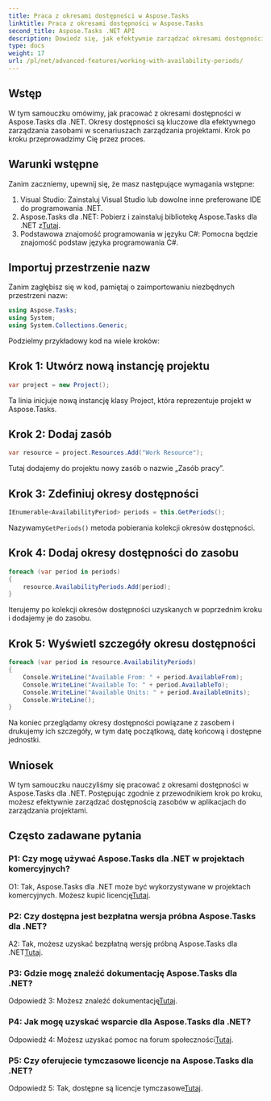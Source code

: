 ```yaml
---
title: Praca z okresami dostępności w Aspose.Tasks
linktitle: Praca z okresami dostępności w Aspose.Tasks
second_title: Aspose.Tasks .NET API
description: Dowiedz się, jak efektywnie zarządzać okresami dostępności zasobów za pomocą Aspose.Tasks dla .NET. Ten samouczek zawiera przewodnik krok po kroku dotyczący pracy z okresami dostępności w projektach .NET.
type: docs
weight: 17
url: /pl/net/advanced-features/working-with-availability-periods/
---
```

## Wstęp

W tym samouczku omówimy, jak pracować z okresami dostępności w Aspose.Tasks dla .NET. Okresy dostępności są kluczowe dla efektywnego zarządzania zasobami w scenariuszach zarządzania projektami. Krok po kroku przeprowadzimy Cię przez proces.

## Warunki wstępne

Zanim zaczniemy, upewnij się, że masz następujące wymagania wstępne:

1. Visual Studio: Zainstaluj Visual Studio lub dowolne inne preferowane IDE do programowania .NET.
2.  Aspose.Tasks dla .NET: Pobierz i zainstaluj bibliotekę Aspose.Tasks dla .NET z[Tutaj](https://releases.aspose.com/tasks/net/).
3. Podstawowa znajomość programowania w języku C#: Pomocna będzie znajomość podstaw języka programowania C#.

## Importuj przestrzenie nazw

Zanim zagłębisz się w kod, pamiętaj o zaimportowaniu niezbędnych przestrzeni nazw:

```csharp
using Aspose.Tasks;
using System;
using System.Collections.Generic;


```

Podzielmy przykładowy kod na wiele kroków:

## Krok 1: Utwórz nową instancję projektu

```csharp
var project = new Project();
```

Ta linia inicjuje nową instancję klasy Project, która reprezentuje projekt w Aspose.Tasks.

## Krok 2: Dodaj zasób

```csharp
var resource = project.Resources.Add("Work Resource");
```

Tutaj dodajemy do projektu nowy zasób o nazwie „Zasób pracy”.

## Krok 3: Zdefiniuj okresy dostępności

```csharp
IEnumerable<AvailabilityPeriod> periods = this.GetPeriods();
```

 Nazywamy`GetPeriods()` metoda pobierania kolekcji okresów dostępności.

## Krok 4: Dodaj okresy dostępności do zasobu

```csharp
foreach (var period in periods)
{
    resource.AvailabilityPeriods.Add(period);
}
```

Iterujemy po kolekcji okresów dostępności uzyskanych w poprzednim kroku i dodajemy je do zasobu.

## Krok 5: Wyświetl szczegóły okresu dostępności

```csharp
foreach (var period in resource.AvailabilityPeriods)
{
    Console.WriteLine("Available From: " + period.AvailableFrom);
    Console.WriteLine("Available To: " + period.AvailableTo);
    Console.WriteLine("Available Units: " + period.AvailableUnits);
    Console.WriteLine();
}
```

Na koniec przeglądamy okresy dostępności powiązane z zasobem i drukujemy ich szczegóły, w tym datę początkową, datę końcową i dostępne jednostki.

## Wniosek

W tym samouczku nauczyliśmy się pracować z okresami dostępności w Aspose.Tasks dla .NET. Postępując zgodnie z przewodnikiem krok po kroku, możesz efektywnie zarządzać dostępnością zasobów w aplikacjach do zarządzania projektami.

## Często zadawane pytania

### P1: Czy mogę używać Aspose.Tasks dla .NET w projektach komercyjnych?

 O1: Tak, Aspose.Tasks dla .NET może być wykorzystywane w projektach komercyjnych. Możesz kupić licencję[Tutaj](https://purchase.aspose.com/buy).

### P2: Czy dostępna jest bezpłatna wersja próbna Aspose.Tasks dla .NET?

A2: Tak, możesz uzyskać bezpłatną wersję próbną Aspose.Tasks dla .NET[Tutaj](https://releases.aspose.com/).

### P3: Gdzie mogę znaleźć dokumentację Aspose.Tasks dla .NET?

 Odpowiedź 3: Możesz znaleźć dokumentację[Tutaj](https://reference.aspose.com/tasks/net/).

### P4: Jak mogę uzyskać wsparcie dla Aspose.Tasks dla .NET?

 Odpowiedź 4: Możesz uzyskać pomoc na forum społeczności[Tutaj](https://forum.aspose.com/c/tasks/15).

### P5: Czy oferujecie tymczasowe licencje na Aspose.Tasks dla .NET?

 Odpowiedź 5: Tak, dostępne są licencje tymczasowe[Tutaj](https://purchase.aspose.com/temporary-license/).